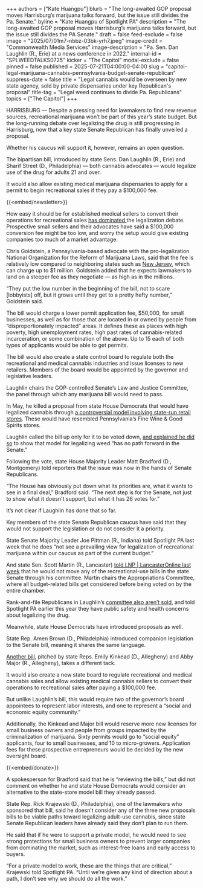 +++
authors = ["Kate Huangpu"]
blurb = "The long-awaited GOP proposal moves Harrisburg’s marijuana talks forward, but the issue still divides the Pa. Senate."
byline = "Kate Huangpu of Spotlight PA"
description = "The long-awaited GOP proposal moves Harrisburg’s marijuana talks forward, but the issue still divides the PA Senate."
draft = false
feed-exclude = false
image = "2025/07/01m7-nbbz-03bk-yrh7.jpeg"
image-credit = "Commonwealth Media Services"
image-description = "Pa. Sen. Dan Laughlin (R., Erie) at a news conference in 2022."
internal-id = "SPLWEEDTALKS0725"
kicker = "The Capitol"
modal-exclude = false
pinned = false
published = 2025-07-21T04:00:00-04:00
slug = "capitol-legal-marijuana-cannabis-pennsylvania-budget-senate-republican"
suppress-date = false
title = "Legal cannabis would be overseen by new state agency, sold by private dispensaries under key Republican's proposal"
title-tag = "Legal weed continues to divide Pa. Republicans"
topics = ["The Capitol"]
+++

HARRISBURG —&nbsp;Despite a pressing need for lawmakers to find new revenue sources, recreational marijuana won’t be part of this year’s state budget. But the long-running debate over legalizing the drug is still progressing in Harrisburg, now that a key state Senate Republican has finally unveiled a proposal.

Whether his caucus will support it, however, remains an open question.

The bipartisan bill, introduced by state Sens. Dan Laughlin (R., Erie) and Sharif Street (D., Philadelphia) — both cannabis advocates — would legalize use of the drug for adults 21 and over.

It would also allow existing medical marijuana dispensaries to apply for a permit to begin recreational sales if they pay a $100,000 fee.

{{<embed/newsletter>}}

How easy it should be for established medical sellers to convert their operations for recreational sales <a href="https://www.spotlightpa.org/news/2025/05/cannabis-legalization-weed-small-business-lobbying-budget-pennsylvania/">has dominated </a>the legalization debate. Prospective small sellers and their advocates have said a $100,000 conversion fee might be too low, and worry the setup would give existing companies too much of a market advantage.

Chris Goldstein, a Pennsylvania-based advocate with the pro-legalization National Organization for the Reform of Marijuana Laws, said that the fee is relatively low compared to neighboring states such as <a href="https://www.nj.gov/cannabis/documents/rules/CRC%20Fee%20Schedule.pdf">New Jersey</a>, which can charge up to $1 million. Goldstein added that he expects lawmakers to land on a steeper fee as they negotiate — as high as in the millions.

“They put the low number in the beginning of the bill, not to scare \[lobbyists\] off, but it grows until they get to a pretty hefty number,” Goldstein said.

The bill would charge a lower permit application fee, $50,000, for small businesses, as well as for those that are located in or owned by people from “disproportionately impacted” areas. It defines these as places with high poverty, high unemployment rates, high past rates of cannabis-related incarceration, or some combination of the above. Up to 15 each of both types of applicants would be able to get permits.

The bill would also create a state control board to regulate both the recreational and medical cannabis industries and issue licenses to new retailers. Members of the board would be appointed by the governor and legislative leaders.

Laughlin chairs the GOP-controlled Senate’s Law and Justice Committee, the panel through which any marijuana bill would need to pass.

In May, he killed a proposal from state House Democrats that would have legalized cannabis through <a href="https://www.spotlightpa.org/news/2025/05/pennsylvania-legal-marijuana-state-store-committee-vote/">a controversial model involving state-run retail stores</a>. These would have resembled Pennsylvania’s Fine Wine &amp; Good Spirits stores.

Laughlin called the bill up only for it to be voted down, <a href="https://x.com/senatorlaughlin/status/1920227225598623833">and explained he did so</a> to show that model for legalizing weed “has no path forward in the Senate.”

Following the vote, state House Majority Leader Matt Bradford (D., Montgomery) told reporters that the issue was now in the hands of Senate Republicans.

“The House has obviously put down what its priorities are, what it wants to see in a final deal,” Bradford said. “The next step is for the Senate, not just to show what it doesn&#39;t support, but what it has 26 votes for.”

It’s not clear if Laughlin has done that so far.

Key members of the state Senate Republican caucus have said that they would not support the legislation or do not consider it a priority.

State Senate Majority Leader Joe Pittman (R., Indiana) told Spotlight PA last week that he does “not see a prevailing view for legalization of recreational marijuana within our caucus as part of the current budget.”

And state Sen. Scott Martin (R., Lancaster) <a href="https://lancasteronline.com/news/politics/key-pa-senate-republican-shoots-down-recreational-cannabis-proposals-during-late-budget-update/article_ac8b9181-aef3-45c4-83ce-e8f5da922ffd.html">told LNP | LancasterOnline last week</a> that he would not move any of the recreational-use bills in the state Senate through his committee. Martin chairs the Appropriations Committee, where all budget-related bills get considered before being voted on by the entire chamber.

Rank-and-file Republicans in Laughlin’s <a href="https://www.spotlightpa.org/news/2025/02/marijuana-cannabis-recreational-legalization-pennsylvania-josh-shapiro-budget-gop-support/">committee also aren’t sold</a>, and told Spotlight PA earlier this year they have public safety and health concerns about legalizing the drug.

Meanwhile, state House Democrats have introduced proposals as well.

State Rep. Amen Brown (D., Philadelphia) introduced companion legislation to the Senate bill, meaning it shares the same language.

<a href="https://www.palegis.us/legislation/bills/2025/hb20">Another bill</a>, pitched by state Reps. Emily Kinkead (D., Allegheny) and Abby Major (R., Allegheny), takes a different tack.

It would also create a new state board to regulate recreational and medical cannabis sales and allow existing medical cannabis sellers to convert their operations to recreational sales after paying a $100,000 fee.

But unlike Laughlin’s bill, this would require two of the governor’s board appointees to represent labor interests, and one to represent a “social and economic equity community.”

Additionally, the Kinkead and Major bill would reserve more new licenses for small business owners and people from groups impacted by the criminalization of marijuana. Sixty permits would go to “social equity” applicants, four to small businesses, and 10 to micro-growers. Application fees for these prospective entrepreneurs would be decided by the new oversight board.

{{<embed/donate>}}

A spokesperson for Bradford said that he is “reviewing the bills,” but did not comment on whether he and state House Democrats would consider an alternative to the state-store model bill they already passed.

State Rep. Rick Krajewski (D., Philadelphia), one of the lawmakers who sponsored that bill, said he doesn’t consider any of the three new proposals bills to be viable paths toward legalizing adult-use cannabis, since state Senate Republican leaders have already said they don’t plan to run them.

He said that if he were to support a private model, he would need to see strong protections for small business owners to prevent larger companies from dominating the market, such as interest-free loans and early access to buyers.

“For a private model to work, these are the things that are critical,” Krajewski told Spotlight PA. “Until we’re given any kind of direction about a path, I don’t see why we should do all the work.”

